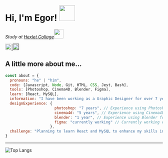 <h1> Hi, I'm Egor! <img src="https://github.com/wleha1/wleha1/assets/149160032/6079daf2-888c-4398-a272-64b54edb46d7" width="50"></h2>


<p><em>Study at <a href="https://hexly.ru/">Hexlet Collage</a><img src="https://media.giphy.com/media/WUlplcMpOCEmTGBtBW/giphy.gif" width="30"> 
</em></p>

<a href="https://t.me/wlehaa" target="_blank">
    <img src="https://img.shields.io/static/v1?message=Telegram&logo=telegram&label=&color=2CA5E0&logoColor=white&labelColor=&style=for-the-badge" height="20" alt="telegram logo"  />
</a>
<a href="" target="_blank">
  <img alt="Static Badge" src="https://img.shields.io/badge/welcome-to%20my%20profile-blue" height="20">
</a>



<h2> A little more about me... </h2>

```javascript
const about = {
  pronouns: "he" | "him",
  code: [Javascript, Node, Git, HTML, CSS, Jest, Bash],
  tools: [Photoshop, Cinema4D, Blender, Figma],
  learn: [React, MySQL],
  information: "I have been working as a Graphic Designer for over 7 years :)"
  designExperience: {
                      photoshop: "7 years", // Experience using Photoshop for 7 years
                      cinema4d: "5 years", // Experience using Cinema4D for 5 years
                      blender: "1 year", // Experience using Blender for 1 year
                      figma: "currently working" // Currently working with Figma
                    },
  challenge: "Planning to learn React and MySQL to enhance my skills in web development."
}
```


---

![Top Langs](https://github-readme-stats.vercel.app/api/top-langs/?wleha1=anuraghazra&layout=compact)
